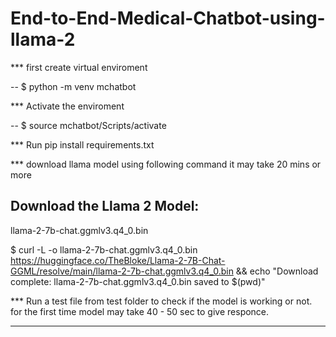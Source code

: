 # End-to-End-Medical-Chatbot-using-llama-2
*** first create virtual enviroment

-- $ python -m venv mchatbot

*** Activate the enviroment

-- $ source mchatbot/Scripts/activate

*** Run pip install requirements.txt

*** download llama model using following command it may take 20 mins or more

## Download the Llama 2 Model:

llama-2-7b-chat.ggmlv3.q4_0.bin

$ curl -L -o llama-2-7b-chat.ggmlv3.q4_0.bin https://huggingface.co/TheBloke/Llama-2-7B-Chat-GGML/resolve/main/llama-2-7b-chat.ggmlv3.q4_0.bin && echo "Download complete: llama-2-7b-chat.ggmlv3.q4_0.bin saved to $(pwd)"

*** Run a test file from test folder to check if the model is working or not. for the first time model may take 40 - 50 sec to give responce.

*** 
